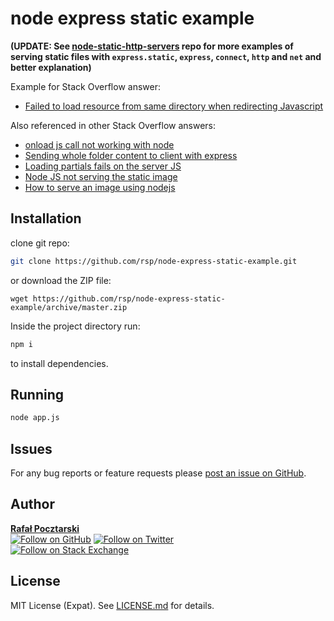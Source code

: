 node express static example
===========================

**(UPDATE: See [node-static-http-servers](https://github.com/rsp/node-static-http-servers) repo for more examples of serving static files with `express.static`, `express`, `connect`, `http` and `net` and better explanation)**

Example for Stack Overflow answer:

* [Failed to load resource from same directory when redirecting Javascript](https://stackoverflow.com/questions/38441863/failed-to-load-resource-from-same-directory-when-redirecting-javascript/38442747#38442747)

Also referenced in other Stack Overflow answers:

* [onload js call not working with node](https://stackoverflow.com/questions/38587286/onload-js-call-not-working-with-node/38587729#38587729)
* [Sending whole folder content to client with express](https://stackoverflow.com/questions/40509666/sending-whole-folder-content-to-client-with-express/40510339#40510339)
* [Loading partials fails on the server JS](https://stackoverflow.com/questions/40722476/loading-partials-fails-on-the-server-js/40722594#40722594)
* [Node JS not serving the static image](https://stackoverflow.com/questions/40837359/node-js-not-serving-the-static-image/40839534#40839534)
* [How to serve an image using nodejs](http://stackoverflow.com/questions/5823722/how-to-serve-an-image-using-nodejs/40899767#40899767)

Installation
------------
clone git repo:
```sh
git clone https://github.com/rsp/node-express-static-example.git
```
or download the ZIP file:
```
wget https://github.com/rsp/node-express-static-example/archive/master.zip
```
Inside the project directory run:
```sh
npm i
```
to install dependencies.

Running
-------
```sh
node app.js
```

Issues
------
For any bug reports or feature requests please
[post an issue on GitHub][issues-url].

Author
------
[**Rafał Pocztarski**](https://pocztarski.com/)
<br/>
[![Follow on GitHub][github-follow-img]][github-follow-url]
[![Follow on Twitter][twitter-follow-img]][twitter-follow-url]
<br/>
[![Follow on Stack Exchange][stackexchange-img]][stackoverflow-url]

License
-------
MIT License (Expat). See [LICENSE.md](LICENSE.md) for details.

[github-url]: https://github.com/rsp/node-express-static-example
[readme-url]: https://github.com/rsp/node-express-static-example#readme
[issues-url]: https://github.com/rsp/node-express-static-example/issues
[license-url]: https://github.com/rsp/node-express-static-example/blob/master/LICENSE.md
[license-img]: https://img.shields.io/github/license/rsp/node-express-static-example.svg
[travis-url]: https://travis-ci.org/rsp/node-express-static-example
[travis-img]: https://travis-ci.org/rsp/node-express-static-example.svg?branch=master
[snyk-url]: https://snyk.io/test/github/rsp/node-express-static-example
[snyk-img]: https://snyk.io/test/github/rsp/node-express-static-example/badge.svg
[david-url]: https://david-dm.org/rsp/node-express-static-example
[david-img]: https://david-dm.org/rsp/node-express-static-example/status.svg
[github-follow-url]: https://github.com/rsp
[github-follow-img]: https://img.shields.io/github/followers/rsp.svg?style=social&label=Follow
[twitter-follow-url]: https://twitter.com/intent/follow?screen_name=pocztarski
[twitter-follow-img]: https://img.shields.io/twitter/follow/pocztarski.svg?style=social&label=Follow
[stackoverflow-url]: https://stackoverflow.com/users/613198/rsp
[stackexchange-url]: https://stackexchange.com/users/303952/rsp
[stackexchange-img]: https://stackexchange.com/users/flair/303952.png
